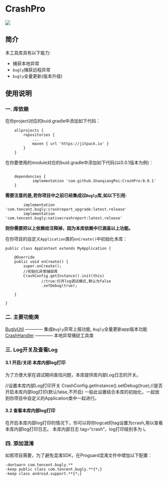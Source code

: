 # CrashPro  
[![](https://jitpack.io/v/ShaoqiangPei/CrashPro.svg)](https://jitpack.io/#ShaoqiangPei/CrashPro)

## 简介
本工具库具有以下能力:  
- 捕获本地异常
- `bugly`捕获远程异常
- `bugly`全量更新(版本升级)

## 使用说明
### 一. 库依赖
在你project对应的buid.gradle中添加如下代码：
```
	allprojects {
		repositories {
			...
			maven { url 'https://jitpack.io' }
		}
	}
```
在你要使用的module对应的buid.gradle中添加如下代码(以0.0.1版本为例)：
```

	dependencies {
	        implementation 'com.github.ShaoqiangPei:CrashPro:0.0.1'
	}
```
**需要注意的是,若你项目中之前已经集成过`Bugly`库,如以下引用:**
```
        implementation 'com.tencent.bugly:crashreport_upgrade:latest.release'
        implementation 'com.tencent.bugly:nativecrashreport:latest.release'
```
**则你需要把以上依赖给注释掉，因为本库依赖中已涵盖以上功能。**  

在你项目的自定义`Application`类的`onCreate()`中初始化本库：
```
public class AppContext extends MyApplication {

    @Override
    public void onCreate() {
        super.onCreate();
        //初始化异常捕捉库
        CrashConfig.getInstance().init(this)
                //true:打开log调试模式,默认为false
                .setDebug(true);

    }

}
```
### 二. 主要功能类
[BuglyUtil](https://github.com/ShaoqiangPei/CrashPro/blob/master/read/BuglyUtil%E4%BD%BF%E7%94%A8%E8%AF%B4%E6%98%8E.md) ———— 集成`Bugly`异常上报功能, `Bugly`全量更新app版本功能  
[CrashHandler](https://github.com/ShaoqiangPei/CrashPro/blob/master/read/CrashHandler%E4%BD%BF%E7%94%A8%E8%AF%B4%E6%98%8E.md) ———— 本地异常捕捉工具类  

### 三. Log开关及查看Log
#### 3.1 开启/关闭 本库内部log打印
为了方便大家在调试期间查找问题，本库提供库内部Log日志的开关。

//设置本库内部Log打印开关
CrashConfig.getInstance().setDebug(true);//是否开启本库内部log打印(默认false,不开启)
一般此设置结合本库的初始化，一起放到你项目中自定义的Application类中一起进行。

#### 3.2 查看本库内部log打印
在开启本库内部log打印的情况下，你可以将你logcat的tag设置为crash,用以查看本库内部log打印日志。
本库内部日志 tag=“crash”，log打印级别多为 i。

### 四. 添加混淆
如若项目需要，为了避免混淆SDK，在Proguard混淆文件中增加以下配置：
```
-dontwarn com.tencent.bugly.**
-keep public class com.tencent.bugly.**{*;}
-keep class android.support.**{*;}
```
